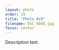 ```yaml
---
layout: photo
order: 19
title: "Photo #19"
filename: DSC_0845.jpg
focus: center
---
```


Description text.